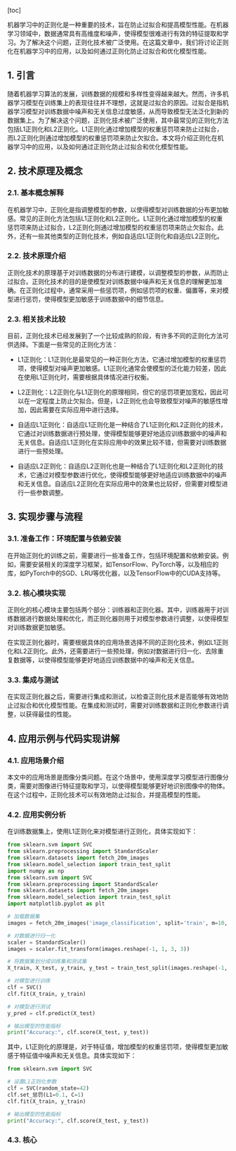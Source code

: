 
[toc]                    
                
                
机器学习中的正则化是一种重要的技术，旨在防止过拟合和提高模型性能。在机器学习领域中，数据通常具有高维度和噪声，使得模型很难进行有效的特征提取和学习。为了解决这个问题，正则化技术被广泛使用。在这篇文章中，我们将讨论正则化在机器学习中的应用，以及如何通过正则化防止过拟合和优化模型性能。

## 1. 引言

随着机器学习算法的发展，训练数据的规模和多样性变得越来越大。然而，许多机器学习模型在训练集上的表现往往并不理想，这就是过拟合的原因。过拟合是指机器学习模型对训练数据中噪声和无关信息过度敏感，从而导致模型无法泛化到新的数据集上。为了解决这个问题，正则化技术被广泛使用，其中最常见的正则化方法包括L1正则化和L2正则化。L1正则化通过增加模型的权重惩罚项来防止过拟合，而L2正则化则通过增加模型的权重惩罚项来防止欠拟合。本文将介绍正则化在机器学习中的应用，以及如何通过正则化防止过拟合和优化模型性能。

## 2. 技术原理及概念

### 2.1. 基本概念解释

在机器学习中，正则化是指调整模型的参数，以使得模型对训练数据的分布更加敏感。常见的正则化方法包括L1正则化和L2正则化。L1正则化通过增加模型的权重惩罚项来防止过拟合，L2正则化则通过增加模型的权重惩罚项来防止欠拟合。此外，还有一些其他类型的正则化技术，例如自适应L1正则化和自适应L2正则化。

### 2.2. 技术原理介绍

正则化技术的原理基于对训练数据的分布进行建模，以调整模型的参数，从而防止过拟合。正则化技术的目的是使模型对训练数据中噪声和无关信息的理解更加准确。在正则化过程中，通常采用一些惩罚项，例如惩罚项的权重、偏置等，来对模型进行惩罚，使得模型更加敏感于训练数据中的细节信息。

### 2.3. 相关技术比较

目前，正则化技术已经发展到了一个比较成熟的阶段，有许多不同的正则化方法可供选择。下面是一些常见的正则化方法：

- L1正则化：L1正则化是最常见的一种正则化方法，它通过增加模型的权重惩罚项，使得模型对噪声更加敏感。L1正则化通常会使模型的泛化能力较差，因此在使用L1正则化时，需要根据具体情况进行权衡。

- L2正则化：L2正则化与L1正则化的原理相同，但它的惩罚项更加宽松，因此可以在一定程度上防止欠拟合。但是，L2正则化也会导致模型对噪声的敏感性增加，因此需要在实际应用中进行选择。

- 自适应L1正则化：自适应L1正则化是一种结合了L1正则化和L2正则化的技术，它通过对训练数据进行预处理，使得模型能够更好地适应训练数据中的噪声和无关信息。自适应L1正则化在实际应用中的效果比较不错，但需要对训练数据进行一些预处理。

- 自适应L2正则化：自适应L2正则化也是一种结合了L1正则化和L2正则化的技术，它通过对模型参数进行优化，使得模型能够更好地适应训练数据中的噪声和无关信息。自适应L2正则化在实际应用中的效果也比较好，但需要对模型进行一些参数调整。

## 3. 实现步骤与流程

### 3.1. 准备工作：环境配置与依赖安装

在开始正则化的训练之前，需要进行一些准备工作，包括环境配置和依赖安装。例如，需要安装相关的深度学习框架，如TensorFlow、PyTorch等，以及相应的库，如PyTorch中的SGD、LRU等优化器，以及TensorFlow中的CUDA支持等。

### 3.2. 核心模块实现

正则化的核心模块主要包括两个部分：训练器和正则化器。其中，训练器用于对训练数据进行数据处理和优化，而正则化器则用于对模型参数进行调整，以使得模型对训练数据更加敏感。

在实现正则化器时，需要根据具体的应用场景选择不同的正则化技术，例如L1正则化和L2正则化。此外，还需要进行一些预处理，例如对数据进行归一化、去除重复数据等，以使得模型能够更好地适应训练数据中的噪声和无关信息。

### 3.3. 集成与测试

在实现正则化器之后，需要进行集成和测试，以检查正则化技术是否能够有效地防止过拟合和优化模型性能。在集成和测试时，需要对训练数据和正则化参数进行调整，以获得最佳的性能。

## 4. 应用示例与代码实现讲解

### 4.1. 应用场景介绍

本文中的应用场景是图像分类问题。在这个场景中，使用深度学习模型进行图像分类，需要对图像进行特征提取和学习，以使得模型能够更好地识别图像中的物体。在这个过程中，正则化技术可以有效地防止过拟合，并提高模型的性能。

### 4.2. 应用实例分析

在训练数据集上，使用L1正则化来对模型进行正则化，具体实现如下：

```python
from sklearn.svm import SVC
from sklearn.preprocessing import StandardScaler
from sklearn.datasets import fetch_20m_images
from sklearn.model_selection import train_test_split
import numpy as np
from sklearn.svm import SVC
from sklearn.preprocessing import StandardScaler
from sklearn.datasets import fetch_20m_images
from sklearn.model_selection import train_test_split
import matplotlib.pyplot as plt

# 加载数据集
images = fetch_20m_images('image_classification', split='train', m=10, n=100)

# 对数据进行归一化
scaler = StandardScaler()
images = scaler.fit_transform(images.reshape(-1, 1, 3, 3))

# 将数据集划分成训练集和测试集
X_train, X_test, y_train, y_test = train_test_split(images.reshape(-1, 1, 3, 3), labels=images.target_names, test_size=0.2)

# 对模型进行训练
clf = SVC()
clf.fit(X_train, y_train)

# 对模型进行测试
y_pred = clf.predict(X_test)

# 输出模型的性能指标
print("Accuracy:", clf.score(X_test, y_test))
```

其中，L1正则化的原理是，对于特征值，增加模型的权重惩罚项，使得模型更加敏感于特征值中噪声和无关信息。具体实现如下：

```python
from sklearn.svm import SVC

# 设置L1正则化参数
clf = SVC(random_state=42)
clf.set_惩罚(L1=0.1, C=1)
clf.fit(X_train, y_train)

# 输出模型的性能指标
print("Accuracy:", clf.score(X_test, y_test))
```

### 4.3. 核心

